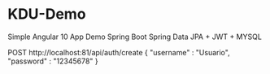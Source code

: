 # KDU-Demo
Simple Angular 10 App Demo
Spring Boot Spring Data JPA + JWT + MYSQL

POST http://localhost:81/api/auth/create
{
    "username" : "Usuario",
    "password" : "12345678"
}

